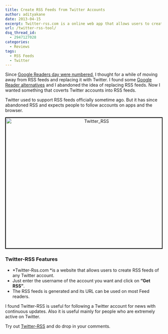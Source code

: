 ```yaml
---
title: Create RSS Feeds from Twitter Accounts
author: adityakane
date: 2013-04-15
excerpt: Twitter-rss.com is a online web app that allows users to create RSS feeds of any Twitter account within seconds. RSS feeds of a Twitter account are ideally suited to keep track of breaking stories.
url: /twitter-rss-tool/
dsq_thread_id:
  - 2947127028
categories:
  - Reviews
tags:
  - RSS Feeds
  - Twitter
---
```

Since [Google Readers day were numbered][1], I thought for a while of moving away from RSS feeds and replacing it with Twitter. I found some [Google Reader alternatives][2] and I abandoned the idea of replacing RSS feeds. Now I wanted something that coverts Twitter accounts into RSS feeds.

Twitter used to support RSS feeds officially sometime ago. But it has since abandoned RSS and expects people to follow accounts on apps and the browser.

<p style="text-align: center;">
  <a href="http://cdn.devilsworkshop.org/files/2013/04/Twitter_RSS.png"><img class="aligncenter size-full wp-image-73302" style="border: 2px solid black;" alt="Twitter_RSS" src="http://cdn.devilsworkshop.org/files/2013/04/Twitter_RSS.png" width="570" height="421" /></a>
</p>

### Twitter-RSS Features

  * *Twitter-Rss.com *is a website that allows users to create RSS feeds of any Twitter account.
  * Just enter the username of the account you want and click on **&#8220;Get RSS&#8221;**.
  * The RSS feeds is generated and its URL can be used on most Feed readers.

I found Twitter-RSS is useful for following a Twitter account for news with continuous updates. Also it is useful mainly for people who are extremely active on Twitter.

Try out <a href="http://www.twitter-rss.com/" onclick="_gaq.push(['_trackEvent', 'outbound-article', 'http://www.twitter-rss.com/', 'Twitter-RSS']);" >Twitter-RSS</a> and do drop in your comments.

 [1]: http://devilsworkshop.org/news/google-reader-shutdown-rss-dead/72229/ "Google Reader to be Shutdown!"
 [2]: http://devilsworkshop.org/analysis/5-alternatives-google-reader/72245/ "Best Google Reader Alternatives"
